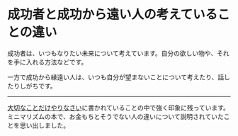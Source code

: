 # 成功者と成功から遠い人の考えていることの違い

成功者は、いつもなりたい未来について考えています。自分の欲しい物や、それを手に入れる方法などです。

一方で成功から縁遠い人は、いつも自分が望まないことについて考えたり、話したりしがちです。

---

[大切なことだけやりなさい](大切なことだけやりなさい.md)に書かれていることの中で強く印象に残っています。ミニマリズムの本で、お金もちとそうでない人の違いについて説明されていたことを思い出しました。